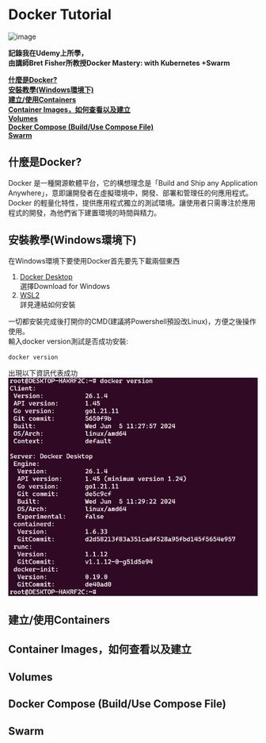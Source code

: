 # Docker Tutorial
![image](https://github.com/user-attachments/assets/5c69fcca-03ea-427e-b6ee-a488ea072782)

**記錄我在Udemy上所學，  
由講師Bret Fisher所教授Docker Mastery: with Kubernetes +Swarm**

**[什麼是Docker?](#什麼是docker)**  
**[安裝教學(Windows環境下)](#安裝教學windows環境下)**  
**[建立/使用Containers](#建立使用containers)**  
**[Container Images，如何查看以及建立](#container-images如何查看以及建立)**  
**[Volumes](#volumes)**  
**[Docker Compose (Build/Use Compose File)](#docker-compose-builduse-compose-file)**  
**[Swarm](#swarm)**  

## 什麼是Docker?  
Docker 是一種開源軟體平台，它的構想理念是「Build and Ship any Application Anywhere」，意即讓開發者在虛擬環境中，開發、部署和管理任的何應用程式。Docker 的輕量化特性，提供應用程式獨立的測試環境。讓使用者只需專注於應用程式的開發，為他們省下建置環境的時間與精力。  

## 安裝教學(Windows環境下)
在Windows環境下要使用Docker首先要先下載兩個東西  
1. [Docker Desktop](https://www.docker.com/products/docker-desktop/)  
   選擇Download for Windows
2. [WSL2](https://learn.microsoft.com/zh-tw/windows/wsl/install)  
   詳見連結如何安裝  

一切都安裝完成後打開你的CMD(建議將Powershell預設改Linux)，方便之後操作使用。  
輸入docker version測試是否成功安裝:  
```
docker version
```  
出現以下資訊代表成功
![alt text](image.png)
## 建立/使用Containers  

## Container Images，如何查看以及建立  

## Volumes  

## Docker Compose (Build/Use Compose File)  

## Swarm  
